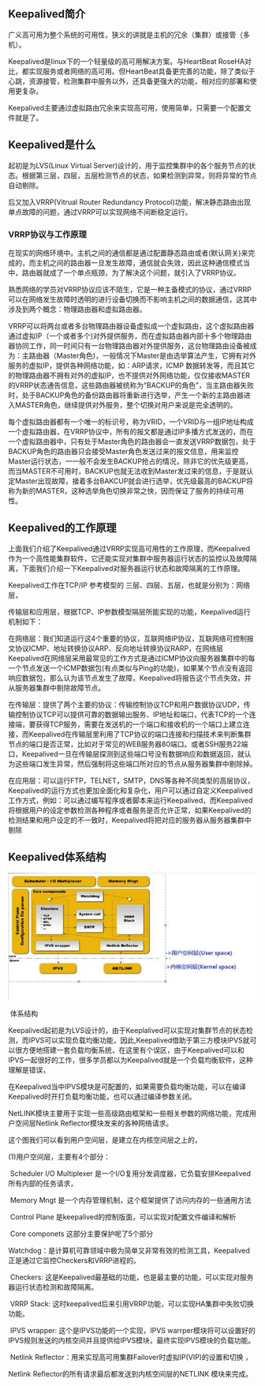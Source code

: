 ## Keepalived简介

广义高可用为整个系统的可用性，狭义的讲就是主机的冗余（集群）或接管（多机）。

Keepalived是linux下的一个轻量级的高可用解决方案。与HeartBeat RoseHA对比，都实现服务或者网络的高可用。但HeartBeat具备更完善的功能，除了类似于心跳，资源接管，检测集群中服务以外，还具备更强大的功能，相对应的部署和使用更复杂。

Keepalived主要通过虚拟路由冗余来实现高可用，使用简单，只需要一个配置文件就是了。

## Keepalived是什么

起初是为LVS(Linux Virtual Server)设计的，用于监控集群中的各个服务节点的状态。根据第三层，四层，五层检测节点的状态，如果检测到异常，则将异常的节点自动剔除。

后又加入VRRP(Vitrual Router Redundancy Protocol)功能，解决静态路由出现单点故障的问题，通过VRRP可以实现网络不间断稳定运行。

### VRRP协议与工作原理

在现实的网络环境中。主机之间的通信都是通过配置静态路由或者(默认网关)来完成的，而主机之间的路由器一旦发生故障，通信就会失效，因此这种通信模式当中，路由器就成了一个单点瓶颈，为了解决这个问题，就引入了VRRP协议。

熟悉网络的学员对VRRP协议应该不陌生，它是一种主备模式的协议，通过VRRP可以在网络发生故障时透明的进行设备切换而不影响主机之间的数据通信，这其中涉及到两个概念：物理路由器和虚拟路由器。

 VRRP可以将两台或者多台物理路由器设备虚拟成一个虚拟路由，这个虚拟路由器通过虚拟IP（一个或者多个)对外提供服务，而在虚拟路由器内部十多个物理路由器协同工作，同一时间只有一台物理路由器对外提供服务，这台物理路由设备被成为：主路由器（Master角色)，一般情况下Master是由选举算法产生，它拥有对外服务的虚拟IP，提供各种网络功能，如：ARP请求，ICMP 数据转发等，而且其它的物理路由器不拥有对外的虚拟IP，也不提供对外网络功能，仅仅接收MASTER的VRRP状态通告信息，这些路由器被统称为“BACKUP的角色”，当主路由器失败时，处于BACKUP角色的备份路由器将重新进行选举，产生一个新的主路由器进入MASTER角色，继续提供对外服务，整个切换对用户来说是完全透明的。

 

  每个虚拟路由器都有一个唯一的标识号，称为VRID，一个VRID与一组IP地址构成一个虚拟路由器，在VRRP协议中，所有的报文都是通过IP多播方式发送的，而在一个虚拟路由器中，只有处于Master角色的路由器会一直发送VRRP数据包，处于BACKUP角色的路由器只会接受Master角色发送过来的报文信息，用来监控Master运行状态，一一般不会发生BACKUP抢占的情况，除非它的优先级更高，而当MASTER不可用时，BACKUP也就无法收到Master发过来的信息，于是就认定Master出现故障，接着多台BAKCUP就会进行选举，优先级最高的BACKUP将称为新的MASTER，这种选举角色切换非常之快，因而保证了服务的持续可用性。

## Keepalived的工作原理

上面我们介绍了Keepalived通过VRRP实现高可用性的工作原理，而Keepalived作为一个高性能集群软件，它还能实现对集群中服务器运行状态的监控以及故障隔离，下面我们介绍一下Keepalived对服务器运行状态和故障隔离的工作原理。

 Keepalived工作在TCP/IP 参考模型的 三层、四层、五层，也就是分别为：网络层，

传输层和应用层，根据TCP、IP参数模型隔层所能实现的功能，Keepalived运行机制如下：

 在网络层：我们知道运行这4个重要的协议，互联网络IP协议，互联网络可控制报文协议ICMP、地址转换协议ARP、反向地址转换协议RARP，在网络层Keepalived在网络层采用最常见的工作方式是通过ICMP协议向服务器集群中的每一个节点发送一个ICMP数据包(有点类似与Ping的功能)，如果某个节点没有返回响应数据包，那么认为该节点发生了故障，Keepalived将报告这个节点失效，并从服务器集群中剔除故障节点。

 在传输层：提供了两个主要的协议：传输控制协议TCP和用户数据协议UDP，传输控制协议TCP可以提供可靠的数据输出服务、IP地址和端口，代表TCP的一个连接端，要获得TCP服务，需要在发送机的一个端口和接收机的一个端口上建立连接，而Keepalived在传输层里利用了TCP协议的端口连接和扫描技术来判断集群节点的端口是否正常，比如对于常见的WEB服务器80端口。或者SSH服务22端口，Keepalived一旦在传输层探测到这些端口号没有数据响应和数据返回，就认为这些端口发生异常，然后强制将这些端口所对应的节点从服务器集群中剔除掉。

 在应用层：可以运行FTP，TELNET，SMTP，DNS等各种不同类型的高层协议，Keepalived的运行方式也更加全面化和复杂化，用户可以通过自定义Keepalived工作方式，例如：可以通过编写程序或者脚本来运行Keepalived，而Keepalived将根据用户的设定参数检测各种程序或者服务是否允许正常，如果Keepalived的检测结果和用户设定的不一致时，Keepalived将把对应的服务器从服务器集群中剔除

##  Keepalived体系结构

<img src=".\imagecap\keepalive_structure.png"  />

​                                                                                         体系结构

Keepalived起初是为LVS设计的，由于Keeplalived可以实现对集群节点的状态检测，而IPVS可以实现负载均衡功能，因此,Keepalived借助于第三方模块IPVS就可以很方便地搭建一套负载均衡系统，在这里有个误区，由于Keepalived可以和IPVS一起很好的工作，很多学员都以为Keepalived就是一个负载均衡软件，这种理解是错误，

在Keepalived当中IPVS模块是可配置的，如果需要负载均衡功能，可以在编译Keepalived时开打负载均衡功能，也可以通过编译参数关闭。

  NetLINK模块主要用于实现一些高级路由框架和一些相关参数的网络功能，完成用户空间层Netlink Reflector模块发来的各种网络请求。

  这个图我们可以看到用户空间层，是建立在内核空间层之上的，

(1)用户空间层，主要有4个部分：

​    Scheduler I/O Multiplexer 是一个I/O复用分发调度器，它负载安排Keepalived所有内部的任务请求，

​    Memory Mngt 是一个内存管理机制，这个框架提供了访问内存的一些通用方法    

​    Control Plane 是keepalived的控制版面，可以实现对配置文件编译和解析

​    Core componets 这部分主要保护呢了5个部分

​       Watchdog：是计算机可靠领域中极为简单又非常有效的检测工具，Keepalived正是通过它监控Checkers和VRRP进程的。

​       Checkers: 这是Keepalived最基础的功能，也是最主要的功能，可以实现对服务器运行状态检测和故障隔离。

​       VRRP Stack: 这时keepalived后来引用VRRP功能，可以实现HA集群中失败切换功能。

​       IPVS wrapper: 这个是IPVS功能的一个实现，IPVS warrper模块将可以设置好的IPVS规则发送的内核空间并且提供给IPVS模块，最终实现IPVS模块的负载功能。

​       Netlink Reflector：用来实现高可用集群Failover时虚拟IP(VIP)的设置和切换 ，

Netlink Reflector的所有请求最后都发送到内核空间层的NETLINK 模块来完成。